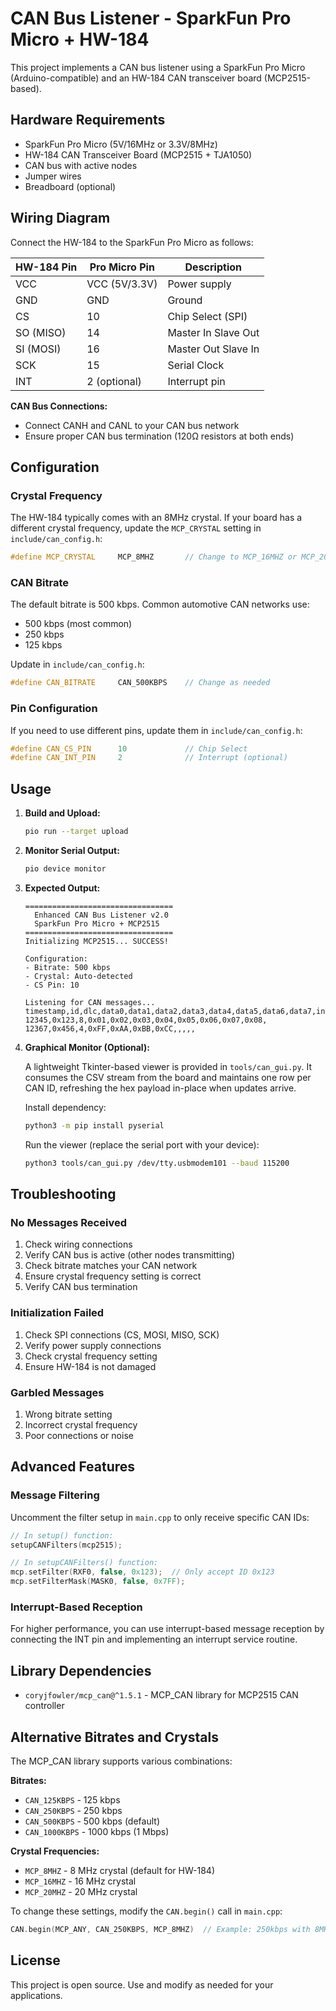 # CAN Bus Listener - SparkFun Pro Micro + HW-184

This project implements a CAN bus listener using a SparkFun Pro Micro (Arduino-compatible) and an HW-184 CAN transceiver board (MCP2515-based).

## Hardware Requirements

- SparkFun Pro Micro (5V/16MHz or 3.3V/8MHz)
- HW-184 CAN Transceiver Board (MCP2515 + TJA1050)
- CAN bus with active nodes
- Jumper wires
- Breadboard (optional)

## Wiring Diagram

Connect the HW-184 to the SparkFun Pro Micro as follows:

| HW-184 Pin | Pro Micro Pin | Description         |
| ---------- | ------------- | ------------------- |
| VCC        | VCC (5V/3.3V) | Power supply        |
| GND        | GND           | Ground              |
| CS         | 10            | Chip Select (SPI)   |
| SO (MISO)  | 14            | Master In Slave Out |
| SI (MOSI)  | 16            | Master Out Slave In |
| SCK        | 15            | Serial Clock        |
| INT        | 2 (optional)  | Interrupt pin       |

**CAN Bus Connections:**

- Connect CANH and CANL to your CAN bus network
- Ensure proper CAN bus termination (120Ω resistors at both ends)

## Configuration

### Crystal Frequency

The HW-184 typically comes with an 8MHz crystal. If your board has a different crystal frequency, update the `MCP_CRYSTAL` setting in `include/can_config.h`:

```cpp
#define MCP_CRYSTAL     MCP_8MHZ       // Change to MCP_16MHZ or MCP_20MHZ if needed
```

### CAN Bitrate

The default bitrate is 500 kbps. Common automotive CAN networks use:

- 500 kbps (most common)
- 250 kbps
- 125 kbps

Update in `include/can_config.h`:

```cpp
#define CAN_BITRATE     CAN_500KBPS    // Change as needed
```

### Pin Configuration

If you need to use different pins, update them in `include/can_config.h`:

```cpp
#define CAN_CS_PIN      10             // Chip Select
#define CAN_INT_PIN     2              // Interrupt (optional)
```

## Usage

1. **Build and Upload:**

   ```bash
   pio run --target upload
   ```

2. **Monitor Serial Output:**

   ```bash
   pio device monitor
   ```

3. **Expected Output:**

   ```
   =================================
     Enhanced CAN Bus Listener v2.0
     SparkFun Pro Micro + MCP2515
   =================================
   Initializing MCP2515... SUCCESS!

   Configuration:
   - Bitrate: 500 kbps
   - Crystal: Auto-detected
   - CS Pin: 10

   Listening for CAN messages...
   timestamp,id,dlc,data0,data1,data2,data3,data4,data5,data6,data7,interpretation
   12345,0x123,8,0x01,0x02,0x03,0x04,0x05,0x06,0x07,0x08,
   12367,0x456,4,0xFF,0xAA,0xBB,0xCC,,,,,
   ```

4. **Graphical Monitor (Optional):**

   A lightweight Tkinter-based viewer is provided in `tools/can_gui.py`. It consumes the CSV stream from the board and maintains one row per CAN ID, refreshing the hex payload in-place when updates arrive.

   Install dependency:

   ```bash
   python3 -m pip install pyserial
   ```

   Run the viewer (replace the serial port with your device):

   ```bash
   python3 tools/can_gui.py /dev/tty.usbmodem101 --baud 115200
   ```

## Troubleshooting

### No Messages Received

1. Check wiring connections
2. Verify CAN bus is active (other nodes transmitting)
3. Check bitrate matches your CAN network
4. Ensure crystal frequency setting is correct
5. Verify CAN bus termination

### Initialization Failed

1. Check SPI connections (CS, MOSI, MISO, SCK)
2. Verify power supply connections
3. Check crystal frequency setting
4. Ensure HW-184 is not damaged

### Garbled Messages

1. Wrong bitrate setting
2. Incorrect crystal frequency
3. Poor connections or noise

## Advanced Features

### Message Filtering

Uncomment the filter setup in `main.cpp` to only receive specific CAN IDs:

```cpp
// In setup() function:
setupCANFilters(mcp2515);

// In setupCANFilters() function:
mcp.setFilter(RXF0, false, 0x123);  // Only accept ID 0x123
mcp.setFilterMask(MASK0, false, 0x7FF);
```

### Interrupt-Based Reception

For higher performance, you can use interrupt-based message reception by connecting the INT pin and implementing an interrupt service routine.

## Library Dependencies

- `coryjfowler/mcp_can@^1.5.1` - MCP_CAN library for MCP2515 CAN controller

## Alternative Bitrates and Crystals

The MCP_CAN library supports various combinations:

**Bitrates:**

- `CAN_125KBPS` - 125 kbps
- `CAN_250KBPS` - 250 kbps
- `CAN_500KBPS` - 500 kbps (default)
- `CAN_1000KBPS` - 1000 kbps (1 Mbps)

**Crystal Frequencies:**

- `MCP_8MHZ` - 8 MHz crystal (default for HW-184)
- `MCP_16MHZ` - 16 MHz crystal
- `MCP_20MHZ` - 20 MHz crystal

To change these settings, modify the `CAN.begin()` call in `main.cpp`:

```cpp
CAN.begin(MCP_ANY, CAN_250KBPS, MCP_8MHZ)  // Example: 250kbps with 8MHz crystal
```

## License

This project is open source. Use and modify as needed for your applications.
